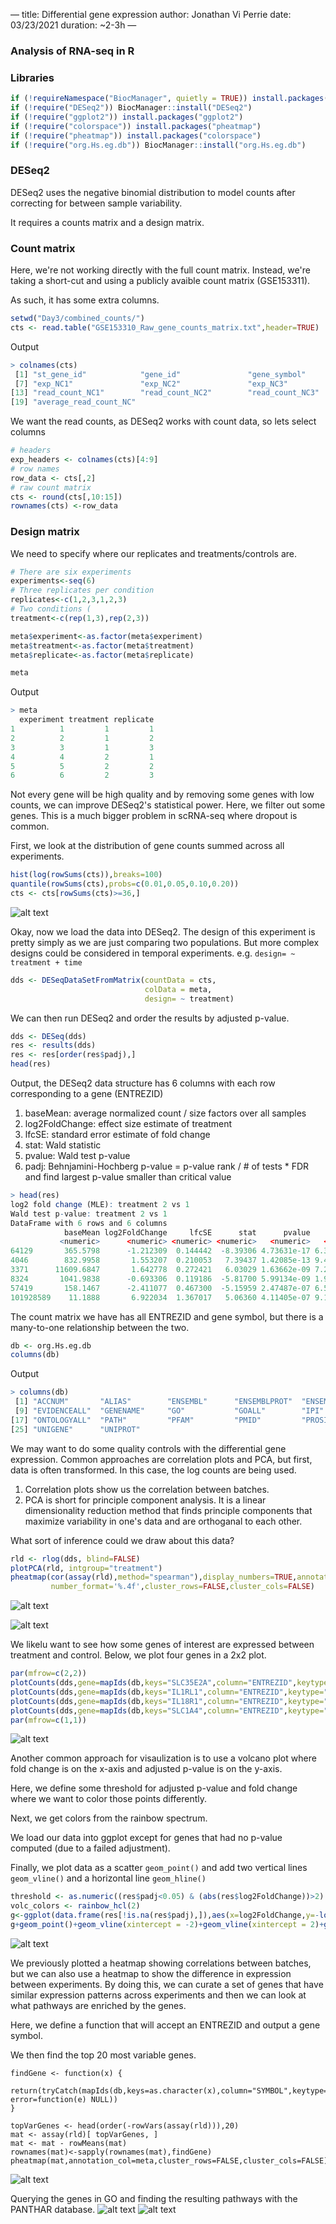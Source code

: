 —
title: Differential gene expression
author: Jonathan Vi Perrie
date: 03/23/2021
duration: ~2-3h 
—


### Analysis of RNA-seq in R

### Libraries
```R
if (!requireNamespace("BiocManager", quietly = TRUE)) install.packages("BiocManager")
if (!require("DESeq2")) BiocManager::install("DESeq2")
if (!require("ggplot2")) install.packages("ggplot2")
if (!require("colorspace")) install.packages("pheatmap")
if (!require("pheatmap")) install.packages("colorspace")
if (!require("org.Hs.eg.db")) BiocManager::install("org.Hs.eg.db")
```

### DESeq2
DESeq2 uses the negative binomial distribution to model counts after correcting for between sample variability. 

It requires a counts matrix and a design matrix. 

### Count matrix
Here, we're not working directly with the full count matrix. Instead, we're taking a short-cut and using a publicly avaible count matrix (GSE153311).

As such, it has some extra columns. 
```R
setwd("Day3/combined_counts/")
cts <- read.table("GSE153310_Raw_gene_counts_matrix.txt",header=TRUE)
```
Output
```R
> colnames(cts)
 [1] "st_gene_id"            "gene_id"               "gene_symbol"           "exp_AS1"               "exp_AS2"               "exp_AS3"              
 [7] "exp_NC1"               "exp_NC2"               "exp_NC3"               "read_count_AS1"        "read_count_AS2"        "read_count_AS3"       
[13] "read_count_NC1"        "read_count_NC2"        "read_count_NC3"        "average_exp_AS"        "average_exp_NC"        "average_read_count_AS"
[19] "average_read_count_NC"
```
We want the read counts, as DESeq2 works with count data, so lets select columns
```R
# headers 
exp_headers <- colnames(cts)[4:9]
# row names
row_data <- cts[,2]
# raw count matrix
cts <- round(cts[,10:15])
rownames(cts) <-row_data
```
### Design matrix 
We need to specify where our replicates and treatments/controls are.
```R
# There are six experiments
experiments<-seq(6)
# Three replicates per condition
replicates<-c(1,2,3,1,2,3)
# Two conditions (
treatment<-c(rep(1,3),rep(2,3))

meta$experiment<-as.factor(meta$experiment)
meta$treatment<-as.factor(meta$treatment)
meta$replicate<-as.factor(meta$replicate)

meta
```
Output
```R
> meta
  experiment treatment replicate
1          1         1         1
2          2         1         2
3          3         1         3
4          4         2         1
5          5         2         2
6          6         2         3
```
Not every gene will be high quality and by removing some genes with low counts, we can improve DESeq2's statistical power. 
Here, we filter out some genes. This is a much bigger problem in scRNA-seq where dropout is common. 

First, we look at the distribution of gene counts summed across all experiments. 
```R
hist(log(rowSums(cts)),breaks=100)
quantile(rowSums(cts),probs=c(0.01,0.05,0.10,0.20))
cts <- cts[rowSums(cts)>=36,]
```
![alt text](../img/hist.png)

Okay, now we load the data into DESeq2. The design of this experiment is pretty simply as we are just comparing two populations. 
But more complex designs could be considered in temporal experiments. e.g. `design= ~ treatment + time`
```R
dds <- DESeqDataSetFromMatrix(countData = cts,
                              colData = meta,
                              design= ~ treatment)
```

We can then run DESeq2 and order the results by adjusted p-value. 
```R
dds <- DESeq(dds)
res <- results(dds)
res <- res[order(res$padj),]
head(res)
```
Output, the DESeq2 data structure has 6 columns with each row corresponding to a gene (ENTREZID)
1. baseMean: average normalized count / size factors over all samples
2. log2FoldChange: effect size estimate of treatment
3. lfcSE: standard error estimate of fold change
4. stat: Wald statistic
5. pvalue: Wald test p-value
6. padj: Behnjamini-Hochberg p-value = p-value rank / # of tests * FDR and find largest p-value smaller than critical value
```R
> head(res)
log2 fold change (MLE): treatment 2 vs 1 
Wald test p-value: treatment 2 vs 1 
DataFrame with 6 rows and 6 columns
            baseMean log2FoldChange     lfcSE      stat      pvalue        padj
           <numeric>      <numeric> <numeric> <numeric>   <numeric>   <numeric>
64129       365.5798      -1.212309  0.144442  -8.39306 4.73631e-17 6.31161e-13
4046        832.9958       1.553207  0.210053   7.39437 1.42085e-13 9.46711e-10
3371      11609.6847       1.642778  0.272421   6.03029 1.63662e-09 7.26986e-06
8324       1041.9838      -0.693306  0.119186  -5.81700 5.99134e-09 1.99601e-05
57419       158.1467      -2.411077  0.467300  -5.15959 2.47487e-07 6.59603e-04
101928589    11.1888       6.922034  1.367017   5.06360 4.11405e-07 9.13731e-04
```
The count matrix we have has all ENTREZID and gene symbol, but there is a many-to-one relationship between the two. 
```R
db <- org.Hs.eg.db
columns(db)
```
Output
```R
> columns(db)
 [1] "ACCNUM"       "ALIAS"        "ENSEMBL"      "ENSEMBLPROT"  "ENSEMBLTRANS" "ENTREZID"     "ENZYME"       "EVIDENCE"    
 [9] "EVIDENCEALL"  "GENENAME"     "GO"           "GOALL"        "IPI"          "MAP"          "OMIM"         "ONTOLOGY"    
[17] "ONTOLOGYALL"  "PATH"         "PFAM"         "PMID"         "PROSITE"      "REFSEQ"       "SYMBOL"       "UCSCKG"      
[25] "UNIGENE"      "UNIPROT"  
```
We may want to do some quality controls with the differential gene expression. Common approaches are correlation plots and PCA,
but first, data is often transformed. In this case, the log counts are being used.
1. Correlation plots show us the correlation between batches.
2. PCA is short for principle component analysis. It is a linear dimensionality reduction method that finds principle components 
that maximize variability in one's data and are orthoganal to each other. 

What sort of inference could we draw about this data?

```R
rld <- rlog(dds, blind=FALSE)
plotPCA(rld, intgroup="treatment")
pheatmap(cor(assay(rld),method="spearman"),display_numbers=TRUE,annotation_col=meta,
         number_format='%.4f',cluster_rows=FALSE,cluster_cols=FALSE)
```
![alt text](../img/pca.png)

![alt text](../img/batch_cor.png)

We likelu want to see how some genes of interest are expressed between treatment and control. Below, we plot four genes
in a 2x2 plot. 
```R
par(mfrow=c(2,2))
plotCounts(dds,gene=mapIds(db,keys="SLC35E2A",column="ENTREZID",keytype="SYMBOL"),intgroup="treatment",main="SLC35E2A")
plotCounts(dds,gene=mapIds(db,keys="IL1RL1",column="ENTREZID",keytype="SYMBOL"),intgroup="treatment",main="IL1RL1")
plotCounts(dds,gene=mapIds(db,keys="IL18R1",column="ENTREZID",keytype="SYMBOL"),intgroup="treatment",main="IL18R1")
plotCounts(dds,gene=mapIds(db,keys="SLC1A4",column="ENTREZID",keytype="SYMBOL"),intgroup="treatment",main="SLC1A4")
par(mfrow=c(1,1))
```
![alt text](../img/scatter_plot.png)

Another common approach for visaulization is to use a volcano plot where fold change is on the x-axis and adjusted p-value is
on the y-axis. 

Here, we define some threshold for adjusted p-value and fold change where we want to color those points differently.

Next, we get colors from the rainbow spectrum.

We load our data into ggplot except for genes that had no p-value computed (due to a failed adjustment).

Finally, we plot data as a scatter `geom_point()` and add two vertical lines `geom_vline()` and a horizontal line `geom_hline()`

```R
threshold <- as.numeric((res$padj<0.05) & (abs(res$log2FoldChange))>2) + 1 
volc_colors <- rainbow_hcl(2)
g<-ggplot(data.frame(res[!is.na(res$padj),]),aes(x=log2FoldChange,y=-log10(padj),colour=volc_colors[threshold[!is.na(res$padj)]]))
g+geom_point()+geom_vline(xintercept = -2)+geom_vline(xintercept = 2)+geom_hline(yintercept = abs(log10(0.05)))+theme_bw()+labs(color="")

```
![alt text](../img/volcano.png)

We previously plotted a heatmap showing correlations between batches, but we can also use a heatmap to show the difference
in expression between experiments. By doing this, we can curate a set of genes that have similar expression patterns across 
experiments and then we can look at what pathways are enriched by the genes. 

Here, we define a function that will accept an ENTREZID and output a gene symbol. 

We then find the top 20 most variable genes.

```
findGene <- function(x) {
    return(tryCatch(mapIds(db,keys=as.character(x),column="SYMBOL",keytype="ENTREZID"), error=function(e) NULL))
}

topVarGenes <- head(order(-rowVars(assay(rld))),20)
mat <- assay(rld)[ topVarGenes, ]
mat <- mat - rowMeans(mat)
rownames(mat)<-sapply(rownames(mat),findGene)
pheatmap(mat,annotation_col=meta,cluster_rows=FALSE,cluster_cols=FALSE)
```
![alt text](../img/gene_expr_heatmap.png)

Querying the genes in GO and finding the resulting pathways with the PANTHAR database. 
![alt text](../img/go_frontpage.png)
![alt text](../img/panther.png)

